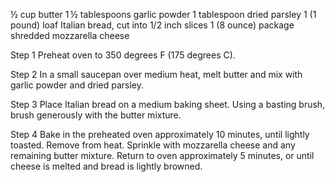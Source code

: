 ½ cup butter
1 ½ tablespoons garlic powder
1 tablespoon dried parsley
1 (1 pound) loaf Italian bread, cut into 1/2 inch slices
1 (8 ounce) package shredded mozzarella cheese 


Step 1
Preheat oven to 350 degrees F (175 degrees C).

Step 2
In a small saucepan over medium heat, melt butter and mix with garlic powder and dried parsley.

Step 3
Place Italian bread on a medium baking sheet. Using a basting brush, brush generously with the butter mixture.

Step 4
Bake in the preheated oven approximately 10 minutes, until lightly toasted. Remove from heat. Sprinkle with mozzarella cheese and any remaining butter mixture. Return to oven approximately 5 minutes, or until cheese is melted and bread is lightly browned.
